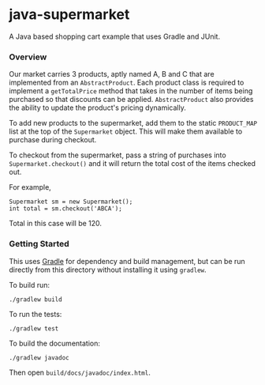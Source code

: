 # java-supermarket

A Java based shopping cart example that uses Gradle and JUnit.

### Overview

Our market carries 3 products, aptly named A, B and C that are implemented from an `AbstractProduct`. Each product class is required to implement a `getTotalPrice` method that takes in the number of items being purchased so that discounts can be applied. `AbstractProduct` also provides the ability to update the product's pricing dynamically.

To add new products to the supermarket, add them to the static `PRODUCT_MAP` list at the top of the `Supermarket` object. This will make them available to purchase during checkout.

To checkout from the supermarket, pass a string of purchases into `Supermarket.checkout()` and it will return the total cost of the items checked out.

For example,

```
Supermarket sm = new Supermarket();
int total = sm.checkout('ABCA');
```

Total in this case will be 120.

### Getting Started

This uses [Gradle](http://gradle.org/) for dependency and build management, but can be run directly from this directory without installing it using `gradlew`. 

To build run:

```
./gradlew build
```

To run the tests:

```
./gradlew test
```

To build the documentation:

```
./gradlew javadoc
```

Then open `build/docs/javadoc/index.html`.
